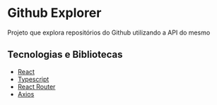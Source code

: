 # Github Explorer

Projeto que explora repositórios do Github utilizando a API do mesmo

## Tecnologias e Bibliotecas 
- [React](https://pt-br.reactjs.org/)
- [Typescript](https://www.typescriptlang.org/)
- [React Router](https://reacttraining.com/react-router/web/guides/quick-start)
- [Axios](https://github.com/axios/axios)
